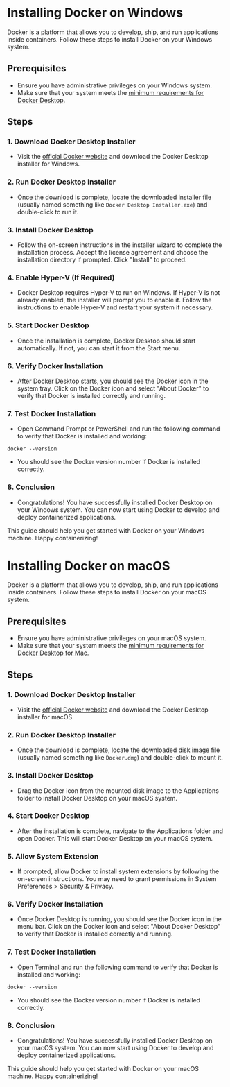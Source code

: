 # Installing Docker on Windows

Docker is a platform that allows you to develop, ship, and run applications inside containers. Follow these steps to install Docker on your Windows system.

## Prerequisites
- Ensure you have administrative privileges on your Windows system.
- Make sure that your system meets the [minimum requirements for Docker Desktop](https://docs.docker.com/desktop/install/).

## Steps

### 1. Download Docker Desktop Installer
- Visit the [official Docker website](https://www.docker.com/products/docker-desktop) and download the Docker Desktop installer for Windows.

### 2. Run Docker Desktop Installer
- Once the download is complete, locate the downloaded installer file (usually named something like `Docker Desktop Installer.exe`) and double-click to run it.

### 3. Install Docker Desktop
- Follow the on-screen instructions in the installer wizard to complete the installation process. Accept the license agreement and choose the installation directory if prompted. Click "Install" to proceed.

### 4. Enable Hyper-V (If Required)
- Docker Desktop requires Hyper-V to run on Windows. If Hyper-V is not already enabled, the installer will prompt you to enable it. Follow the instructions to enable Hyper-V and restart your system if necessary.

### 5. Start Docker Desktop
- Once the installation is complete, Docker Desktop should start automatically. If not, you can start it from the Start menu.

### 6. Verify Docker Installation
- After Docker Desktop starts, you should see the Docker icon in the system tray. Click on the Docker icon and select "About Docker" to verify that Docker is installed correctly and running.

### 7. Test Docker Installation
- Open Command Prompt or PowerShell and run the following command to verify that Docker is installed and working:
```
docker --version
```

- You should see the Docker version number if Docker is installed correctly.

### 8. Conclusion
- Congratulations! You have successfully installed Docker Desktop on your Windows system. You can now start using Docker to develop and deploy containerized applications.

This guide should help you get started with Docker on your Windows machine. Happy containerizing!


# Installing Docker on macOS

Docker is a platform that allows you to develop, ship, and run applications inside containers. Follow these steps to install Docker on your macOS system.

## Prerequisites
- Ensure you have administrative privileges on your macOS system.
- Make sure that your system meets the [minimum requirements for Docker Desktop for Mac](https://docs.docker.com/desktop/install/).

## Steps

### 1. Download Docker Desktop Installer
- Visit the [official Docker website](https://www.docker.com/products/docker-desktop) and download the Docker Desktop installer for macOS.

### 2. Run Docker Desktop Installer
- Once the download is complete, locate the downloaded disk image file (usually named something like `Docker.dmg`) and double-click to mount it.

### 3. Install Docker Desktop
- Drag the Docker icon from the mounted disk image to the Applications folder to install Docker Desktop on your macOS system.

### 4. Start Docker Desktop
- After the installation is complete, navigate to the Applications folder and open Docker. This will start Docker Desktop on your macOS system.

### 5. Allow System Extension
- If prompted, allow Docker to install system extensions by following the on-screen instructions. You may need to grant permissions in System Preferences > Security & Privacy.

### 6. Verify Docker Installation
- Once Docker Desktop is running, you should see the Docker icon in the menu bar. Click on the Docker icon and select "About Docker Desktop" to verify that Docker is installed correctly and running.

### 7. Test Docker Installation
- Open Terminal and run the following command to verify that Docker is installed and working:

```
docker --version
```
- You should see the Docker version number if Docker is installed correctly.

### 8. Conclusion
- Congratulations! You have successfully installed Docker Desktop on your macOS system. You can now start using Docker to develop and deploy containerized applications.

This guide should help you get started with Docker on your macOS machine. Happy containerizing!
